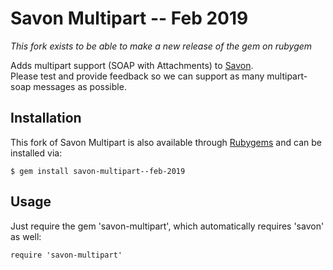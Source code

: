 Savon Multipart -- Feb 2019
===============

_This fork exists to be able to make a new release of the gem on rubygem_

Adds multipart support (SOAP with Attachments) to [Savon](https://github.com/savonrb/savon).  
Please test and provide feedback so we can support as many multipart-soap messages as possible.

Installation
------------

This fork of Savon Multipart is also available through [Rubygems](http://rubygems.org/gems/savon-multipart) and can be installed via:

```
$ gem install savon-multipart--feb-2019
```

Usage
------------

Just require the gem 'savon-multipart', which automatically requires 'savon' as well:

```
require 'savon-multipart'
```
